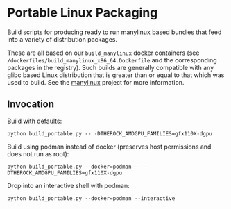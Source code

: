 # Portable Linux Packaging

Build scripts for producing ready to run manylinux based bundles that feed into a variety of distribution packages.

These are all based on our `build_manylinux` docker containers (see `/dockerfiles/build_manylinux_x86_64.Dockerfile` and the corresponding packages in the registry). Such builds are generally compatible with any glibc based Linux distribution that is greater than or equal to that which was used to build. See the [manylinux](https://github.com/pypa/manylinux) project for more information.

## Invocation

Build with defaults:

```shell
python build_portable.py -- -DTHEROCK_AMDGPU_FAMILIES=gfx110X-dgpu
```

Build using podman instead of docker (preserves host permissions and does not
run as root):

```shell
python build_portable.py --docker=podman -- -DTHEROCK_AMDGPU_FAMILIES=gfx110X-dgpu
```

Drop into an interactive shell with podman:
```shell
python build_portable.py --docker=podman --interactive
```
